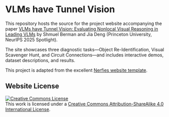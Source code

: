 # VLMs have Tunnel Vision

This repository hosts the source for the project website accompanying the paper
[VLMs have Tunnel Vision: Evaluating Nonlocal Visual Reasoning in Leading VLMs](https://arxiv.org/abs/2507.13361)
by Shmuel Berman and Jia Deng (Princeton University, NeurIPS 2025 Spotlight).

The site showcases three diagnostic tasks—Object Re-Identification, Visual Scavenger Hunt, and
Circuit Connections—and includes interactive demos, dataset descriptions, and results.

This project is adapted from the excellent [Nerfies website template](https://nerfies.github.io).

## Website License
<a rel="license" href="http://creativecommons.org/licenses/by-sa/4.0/"><img alt="Creative Commons License" style="border-width:0" src="https://i.creativecommons.org/l/by-sa/4.0/88x31.png" /></a><br />This work is licensed under a <a rel="license" href="http://creativecommons.org/licenses/by-sa/4.0/">Creative Commons Attribution-ShareAlike 4.0 International License</a>.
